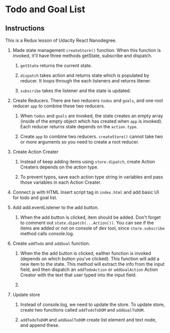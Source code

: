 # Todo and Goal List

## Instructions
This is a Redux lesson of Udacity React Nanodegree.

1. Made state management `createStore()` function.
When this function is invoked, it'll have three methods  getState, subscribe and dispatch.

    1) `getState` returns the current state.

    2) `dispatch` takes action and returns state which is populated by reducer. It loops through the each listeners and returns litener.

    3) `subscribe` takes the listener and the state is updated. 


2. Create Reducers.
There are two reducers `todos` and `goals`, and one root reducer `app` to combine these two reducers.

    1) When `todos` and `goals` are invoked, the state creates an empty array (inside of the empty object which has created when `app` is invoked). Each reducer returns state depends on the `action.type`.

    2) Create `app` to combine two reducers. `createStore()` cannot take two or more arguments so you need to create a root reducer.


3. Create Action Creater
    1) Instead of keep adding items using `store.dipatch`, create Action Creaters depends on the action type.

    2) To prevent typos, save each action type string in variables and pass those variables in each Action Creater.


4. Connect js with HTML
Insert script tag in `index.html` and add basic UI for todo and goal list.


5. Add add.eventListener to the add button.
    1) When the add button is clicked, item should be added. Don't forget to comment out `state.dipatch(...Action())`. You can see if the items are added or not on console of dev tool, since `store.subscribe` method calls console.log.


6. Create `addTodo` and `addGoal` function.
    1) When the the add button is clicked, eaither function is invoked (depends on which button you've clicked). This function will add a new item to the state.
    This method will extract the info from the input field, and then dispatch an `addTodoAction` or `addGoalAction` Action Creator with the text that user typed into the input field.

    2) 


7. Update store
    1) Instead of console.log, we need to update the store. To update store, create two functions called `addTodoToDOM` and `addGoalToDOM`.

    2) `addTodoToDOM` and `addGoalToDOM` create list element and text node, and append these.